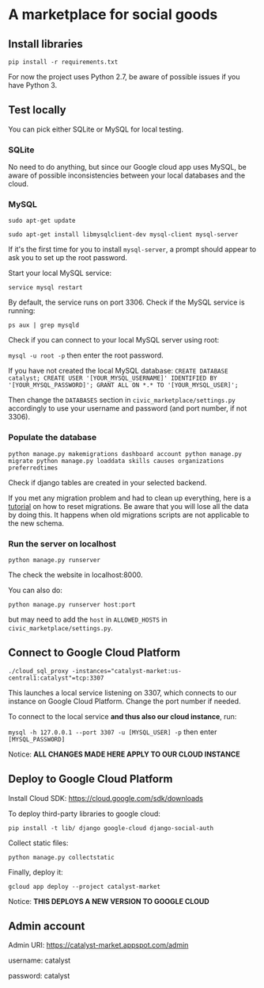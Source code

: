 # A marketplace for social goods

## Install libraries

`pip install -r requirements.txt`

For now the project uses Python 2.7, be aware of possible issues if you have Python 3.

## Test locally

You can pick either SQLite or MySQL for local testing.

### SQLite

No need to do anything, but since our Google cloud app uses MySQL, be aware of possible inconsistencies between your local databases and the cloud.

### MySQL

`sudo apt-get update`

`sudo apt-get install libmysqlclient-dev mysql-client mysql-server`

If it's the first time for you to install `mysql-server`, a prompt should appear to ask you to set up the root password.

Start your local MySQL service:

`service mysql restart`

By default, the service runs on port 3306.
Check if the MySQL service is running:

`ps aux | grep mysqld`

Check if you can connect to your local MySQL server using root:

`mysql -u root -p` then enter the root password.

If you have not created the local MySQL database:
`
CREATE DATABASE catalyst;
CREATE USER '[YOUR_MYSQL_USERNAME]' IDENTIFIED BY '[YOUR_MYSQL_PASSWORD]';
GRANT ALL ON *.* TO '[YOUR_MYSQL_USER]';
`

Then change the `DATABASES` section in `civic_marketplace/settings.py` accordingly to use your username and password (and port number, if not 3306).

### Populate the database

`python manage.py makemigrations dashboard account
python manage.py migrate
python manage.py loaddata skills causes organizations preferredtimes`

Check if django tables are created in your selected backend.

If you met any migration problem and had to clean up everything, here is a [tutorial](https://simpleisbetterthancomplex.com/tutorial/2016/07/26/how-to-reset-migrations.html) on how to reset migrations. Be aware that you will lose all the data by doing this. It happens when old migrations scripts are not applicable to the new schema.

### Run the server on localhost

`python manage.py runserver`

The check the website in localhost:8000. 

You can also do:

`python manage.py runserver host:port`

but may need to add the `host` in `ALLOWED_HOSTS` in `civic_marketplace/settings.py`.

## Connect to Google Cloud Platform

`./cloud_sql_proxy -instances="catalyst-market:us-central1:catalyst"=tcp:3307`

This launches a local service listening on 3307, which connects to our instance on Google Cloud Platform.
Change the port number if needed.

To connect to the local service **and thus also our cloud instance**, run:

`mysql -h 127.0.0.1 --port 3307 -u [MYSQL_USER] -p` then enter `[MYSQL_PASSWORD]`

Notice: **ALL CHANGES MADE HERE APPLY TO OUR CLOUD INSTANCE**

## Deploy to Google Cloud Platform

Install Cloud SDK: https://cloud.google.com/sdk/downloads

To deploy third-party libraries to google cloud:

`pip install -t lib/ django google-cloud django-social-auth`

Collect static files:

`python manage.py collectstatic`

Finally, deploy it:

`gcloud app deploy --project catalyst-market`

Notice: **THIS DEPLOYS A NEW VERSION TO GOOGLE CLOUD**

## Admin account

Admin URI: https://catalyst-market.appspot.com/admin

username: catalyst

password: catalyst

